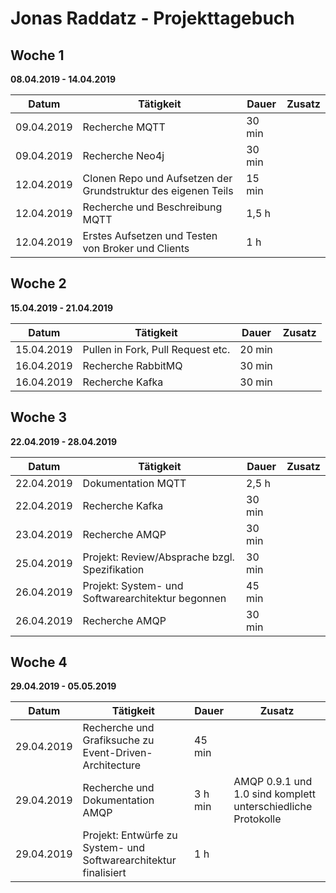 # Jonas Raddatz - Projekttagebuch

## Woche 1 
__08.04.2019 - 14.04.2019__

| Datum      | Tätigkeit      | Dauer  | Zusatz |
| ---------- | -------------- | ------ | ------ |
| 09.04.2019 | Recherche MQTT | 30 min |        |
| 09.04.2019 | Recherche Neo4j | 30 min |        |
| 12.04.2019 | Clonen Repo und Aufsetzen der Grundstruktur des eigenen Teils | 15 min       |        |
| 12.04.2019 | Recherche und Beschreibung MQTT | 1,5 h      |        |
| 12.04.2019           | Erstes Aufsetzen und Testen von Broker und Clients               | 1 h       |        |

## Woche 2 
__15.04.2019 - 21.04.2019__

| Datum      | Tätigkeit      | Dauer  | Zusatz |
| ---------- | -------------- | ------ | ------ |
|  15.04.2019          | Pullen in Fork, Pull Request etc.               | 20 min       |        |
| 16.04.2019 | Recherche RabbitMQ | 30 min |        |
| 16.04.2019 | Recherche Kafka | 30 min |        |

## Woche 3 
__22.04.2019 - 28.04.2019__

| Datum      | Tätigkeit      | Dauer  | Zusatz |
| ---------- | -------------- | ------ | ------ |
| 22.04.2019 | Dokumentation MQTT | 2,5 h |        |
| 22.04.2019 | Recherche Kafka | 30 min |        |
| 23.04.2019 | Recherche AMQP | 30 min |        |
| 25.04.2019 | Projekt: Review/Absprache bzgl. Spezifikation | 30 min |        |
| 26.04.2019 | Projekt: System- und Softwarearchitektur begonnen | 45 min |        |
| 26.04.2019 | Recherche AMQP | 30 min |        |


## Woche 4 
__29.04.2019 - 05.05.2019__

| Datum      | Tätigkeit      | Dauer  | Zusatz |
| ---------- | -------------- | ------ | ------ |
| 29.04.2019 | Recherche und Grafiksuche zu Event-Driven-Architecture | 45 min |        |
| 29.04.2019 | Recherche und Dokumentation AMQP | 3 h min | AMQP 0.9.1 und 1.0 sind komplett unterschiedliche Protokolle |
| 29.04.2019 | Projekt: Entwürfe zu System- und Softwarearchitektur finalisiert | 1 h |        |